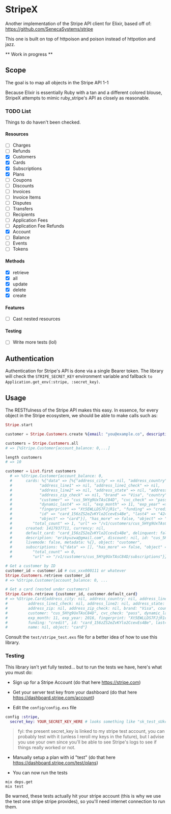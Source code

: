 # StripeX

Another implementation of the Stripe API client for Elixir, based off of: https://github.com/SenecaSystems/stripe

This one is built on top of httpoison and poison instead of httpotion and jazz.

** Work in progress **

## Scope

The goal is to map all objects in the Stripe API 1-1

Because Elixir is essentially Ruby with a tan and a different colored blouse, StripeX attempts to mimic ruby_stripe's API as closely as reasonable.

### TODO List
Things to do haven't been checked.

#### Resources

- [ ] Charges
- [ ] Refunds
- [x] Customers
- [x] Cards
- [x] Subscriptions
- [x] Plans
- [ ] Coupons
- [ ] Discounts
- [ ] Invoices
- [ ] Invoice Items
- [ ] Disputes
- [ ] Transfers
- [ ] Recipients
- [ ] Application Fees
- [ ] Application Fee Refunds
- [x] Account
- [ ] Balance
- [ ] Events
- [ ] Tokens

#### Methods
- [x] retrieve
- [x] all
- [x] update
- [x] delete
- [x] create

#### Features

- [ ] Cast nested resources

#### Testing

- [ ] Write more tests (lol)

## Authentication

Authentication for Stripe's API is done via a single Bearer token. The library will check the `STRIPE_SECRET_KEY` environment variable and fallback `to Application.get_env(:stripe, :secret_key)`.

## Usage

The RESTfulness of the Stripe API makes this easy. In essence, for every object
in the Stripe ecosystem, we should be able to make calls such as:

```Elixir
Stripe.start

customer = Stripe.Customers.create %{email: "you@example.co", description: "whatever", source: "token_1234"}

customers = Stripe.Customers.all
# => [%Stripe.Customer{account_balance: 0,...]

length customers
# => 10

customer = List.first customers
  # => %Stripe.Customer{account_balance: 0,
  #      cards: %{"data" => [%{"address_city" => nil, "address_country" => nil,
  #            "address_line1" => nil, "address_line1_check" => nil,
  #            "address_line2" => nil, "address_state" => nil, "address_zip" => nil,
  #            "address_zip_check" => nil, "brand" => "Visa", "country" => "US",
  #            "customer" => "cus_5HYg9UxTAsC84D", "cvc_check" => "pass",
  #            "dynamic_last4" => nil, "exp_month" => 11, "exp_year" => 2016,
  #            "fingerprint" => "Xt5EWLLDS7FJjR1c", "funding" => "credit",
  #            "id" => "card_156zZS2eZvKYlo2CcevEs4Be", "last4" => "4242", "name" => nil,
  #            "object" => "card"}], "has_more" => false, "object" => "list",
  #         "total_count" => 1, "url" => "/v1/customers/cus_5HYg9UxTAsC84D/cards"},
  #      created: 1417937711, currency: nil,
  #      default_card: "card_156zZS2eZvKYlo2CcevEs4Be", delinquent: false,
  #      description: "erikyuzwa@gmail.com", discount: nil, id: "cus_5HYg9UxTAsC84D",
  #      livemode: false, metadata: %{}, object: "customer",
  #      subscriptions: %{"data" => [], "has_more" => false, "object" => "list",
  #         "total_count" => 0,
  #         "url" => "/v1/customers/cus_5HYg9UxTAsC84D/subscriptions"}}

# Get a customer by ID
customer_id = customer.id # cus_xxx000111 or whatever
Stripe.Customers.retrieve customer_id
# => %Stripe.Customer{account_balance: 0, ...

# Get a card (nested under customers)
Stripe.Cards.retrieve {customer_id, customer.default_card}
# => %Stripe.Card{address_city: nil, address_country: nil, address_line1: nil,
#         address_line1_check: nil, address_line2: nil, address_state: nil,
#         address_zip: nil, address_zip_check: nil, brand: "Visa", country: "US",
#         customer: "cus_5HYg9UxTAsC84D", cvc_check: "pass", dynamic_last4: nil,
#         exp_month: 11, exp_year: 2016, fingerprint: "Xt5EWLLDS7FJjR1c",
#         funding: "credit", id: "card_156zZS2eZvKYlo2CcevEs4Be", last4: "4242",
#         name: nil, object: "card"}
```

Consult the `test/stripe_test.exs` file for a better idea of how to use this library.

### Testing
This library isn't yet fully tested... but to run the tests we have, here's what you must do:

- Sign up for a Stripe Account (do that here https://stripe.com)

- Get your server test key from your dashboard (do that here https://dashboard.stripe.com/account)

- Edit the `config/config.exs` file
```elixir
config :stripe,
  secret_key: YOUR_SECRET_KEY_HERE # looks something like "sk_test_sUkci83ae666fUcksAtan"
```
>fyi: the present secret_key is linked to my stripe test account, you can probably test with it (unless I reroll my keys in the future), but I advise you use your own since you'll be able to see Stripe's logs to see if things really worked or not.


- Manually setup a plan with id "test" (do that here https://dashboard.stripe.com/test/plans)

- You can now run the tests
```shell
mix deps.get
mix test
```

Be warned, these tests actually hit your stripe account (this is why we use the test one stripe stripe provides), so you'll need internet connection to run them.